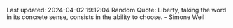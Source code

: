 Last updated: 2024-04-02 19:12:04
Random Quote: Liberty, taking the word in its concrete sense, consists in the ability to choose. - Simone Weil